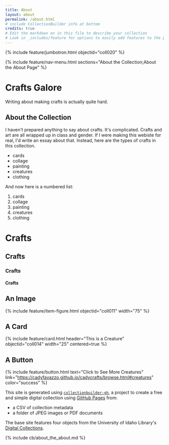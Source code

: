 ```yaml
---
title: About
layout: about
permalink: /about.html
# include CollectionBuilder info at bottom
credits: true
# Edit the markdown on in this file to describe your collection
# Look in _includes/feature for options to easily add features to the page
---
```


{% include feature/jumbotron.html objectid="coll020" %}

{% include feature/nav-menu.html sections="About the Collection;About the About Page" %}

# Crafts Galore

Writing about making crafts is actually quite hard.

## About the Collection

I haven't prepared anything to say about crafts. 
It's complicated. 
Crafts and art are all wrapped up in class and gender.
If I were making this webiste for real, I'd write an essay about that.
Instead, here are the types of crafts in this collection.

- cards
- collage
- painting
- creatures
- clothing

And now here is a numbered list:

1. cards
2. collage
3. painting
4. creatures
5. clothing

# Crafts
## Crafts
### Crafts
#### Crafts

## An Image

{% include feature/item-figure.html objectid="coll011" width="75" %}

## A Card

{% include feature/card.html header="This is a Creature" objectid="coll014" width="25" centered=true %}

## A Button

{% include feature/button.html text="Click to See More Creatures" link="https://cadyfavazzo.github.io/cadycrafts/browse.html#creatures" color="success" %}

This site is generated using [`collectionbuilder-gh`](https://collectionbuilding.github.io/gh/), a project to create a free and simple digital collection using [GitHub Pages](https://pages.github.com/) from: 

- a CSV of collection metadata
- a folder of JPEG images or PDF documents

The base site features four objects from the University of Idaho Library's [Digital Collections](https://www.lib.uidaho.edu/digital). 

<!-- IMPORTANT!!! DELETE this comment and the include below when you are finished editing this page for your collection. The include below introduces about page features. They will show up on your collection's about page until you delete it.  -->
{% include cb/about_the_about.md %} 
